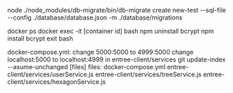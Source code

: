 
<!-- command to create new migration sql -->
node ./node_modules/db-migrate/bin/db-migrate create new-test --sql-file --config ./database/database.json -m ./database/migrations

<!-- steps to implement on mac -->
docker ps
docker exec -it [container id] bash
npm uninstall bcrypt
npm install bcrypt
exit bash

docker-compose.yml: change 5000:5000 to 4999:5000
change localhost:5000 to localhost:4999 in entree-client/services
git update-index --asume-unchanged [files]
files:
    docker-compose.yml
    entree-client/services/userService.js
    entree-client/services/treeService.js
    entree-client/services/hexagonService.js